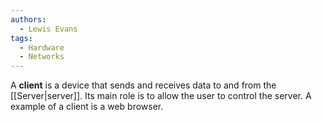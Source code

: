 ```yaml
---
authors:
  - Lewis Evans
tags:
  - Hardware
  - Networks
---
```

A **client** is a device that sends and receives data to and from the [[Server|server]]. Its main role is to allow the user to control the server. A example of a client is a web browser.